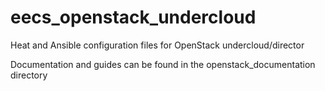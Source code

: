 # eecs_openstack_undercloud
Heat and Ansible configuration files for OpenStack undercloud/director

Documentation and guides can be found in the openstack_documentation directory

